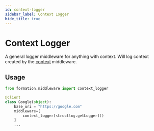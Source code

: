 ```yaml
---
id: context-logger
sidebar_label: Context Logger
hide_title: true
---
```

# Context Logger

A general logger middleware for anything with context. Will log context created by the [context](context.md) middleware.

## Usage

```py
from formation.middleware import context_logger

@client
class Google(object):
    base_uri = "https://google.com"
    middleware=[
        context_logger(structlog.getLogger())
    ]
    ...
```
